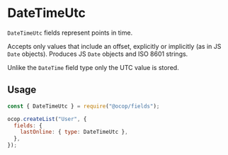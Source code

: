 <!--[meta]
section: api
subSection: field-types
title: DateTimeUtc
[meta]-->

# DateTimeUtc

`DateTimeUtc` fields represent points in time.

Accepts only values that include an offset, explicitly or implicitly (as in JS `Date` objects).
Produces JS `Date` objects and ISO 8601 strings.

Unlike the `DateTime` field type only the UTC value is stored.

## Usage

```js
const { DateTimeUtc } = require("@ocop/fields");

ocop.createList("User", {
  fields: {
    lastOnline: { type: DateTimeUtc },
  },
});
```
